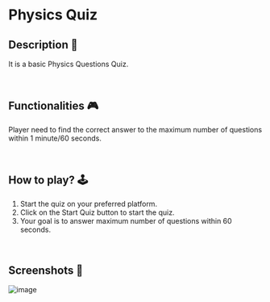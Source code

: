 # **Physics Quiz** 


## **Description 📃**
It is a basic Physics Questions Quiz.


</br>

## **Functionalities 🎮**

Player need to find the correct answer to the maximum number of questions within 1 minute/60 seconds. 

</br>

## **How to play? 🕹️**

1. Start the quiz on your preferred platform.
2. Click on the Start Quiz button to start the quiz.
3. Your goal is to answer maximum number of questions within 60 seconds.
</br>


## **Screenshots 📸**
![image]()